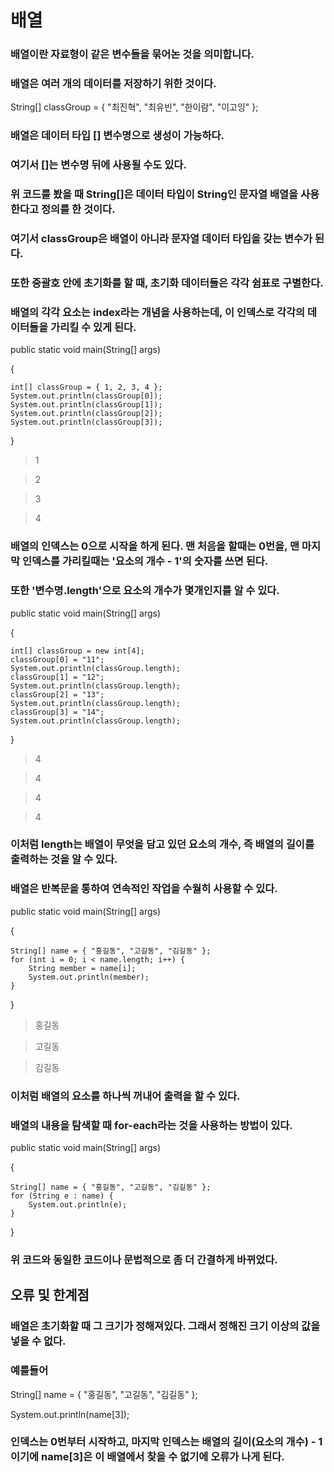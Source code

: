 # 배열
### 배열이란 자료형이 같은 변수들을 묶어논 것을 의미합니다.
### 배열은 여러 개의 데이터를 저장하기 위한 것이다.
String[] classGroup = { "최진혁", "최유빈", "한이람", "이고잉" };
### 배열은 데이터 타입 [] 변수명으로 생성이 가능하다.
### 여기서 []는 변수명 뒤에 사용될 수도 있다.
### 위 코드를 봤을 때 String[]은 데이터 타입이 String인 문자열 배열을 사용한다고 정의를 한 것이다.
### 여기서 classGroup은 배열이 아니라 문자열 데이터 타입을 갖는 변수가 된다.
### 또한 중괄호 안에 초기화를 할 때, 초기화 데이터들은 각각 쉼표로 구별한다.
### 배열의 각각 요소는 index라는 개념을 사용하는데, 이 인덱스로 각각의 데이터들을 가리킬 수 있게 된다.
public static void main(String[] args)

{

    int[] classGroup = { 1, 2, 3, 4 };
    System.out.println(classGroup[0]);
    System.out.println(classGroup[1]);
    System.out.println(classGroup[2]);
    System.out.println(classGroup[3]);
}
> 1

> 2

> 3

> 4
### 배열의 인덱스는 0으로 시작을 하게 된다. 맨 처음을 할때는 0번을, 맨 마지막 인덱스를 가리킬때는 '요소의 개수 - 1'의 숫자를 쓰면 된다.
### 또한 '변수명.length'으로 요소의 개수가 몇개인지를 알 수 있다.
public static void main(String[] args)

{

    int[] classGroup = new int[4];
    classGroup[0] = "11";
    System.out.println(classGroup.length);
    classGroup[1] = "12";
    System.out.println(classGroup.length);
    classGroup[2] = "13";
    System.out.println(classGroup.length);
    classGroup[3] = "14";
    System.out.println(classGroup.length);
}
> 4

> 4

> 4

> 4
### 이처럼 length는 배열이 무엇을 담고 있던 요소의 개수, 즉 배열의 길이를 출력하는 것을 알 수 있다.
### 배열은 반복문을 통하여 연속적인 작업을 수월히 사용할 수 있다.
 public static void main(String[] args)
 
 {
 
    String[] name = { "홍길동", "고길동", "김길동" };
    for (int i = 0; i < name.length; i++) {
        String member = name[i];
        System.out.println(member);
    }
}
> 홍길동

> 고길동

> 김길동
### 이처럼 배열의 요소를 하나씩 꺼내어 출력을 할 수 있다.
### 배열의 내용을 탐색할 때 for-each라는 것을 사용하는 방법이 있다.
public static void main(String[] args)

{

    String[] name = { "홍길동", "고길동", "김길동" };
    for (String e : name) {
        System.out.println(e);
    }
}
### 위 코드와 동일한 코드이나 문법적으로 좀 더 간결하게 바뀌었다.
## 오류 및 한계점
### 배열은 초기화할 때 그 크기가 정해져있다. 그래서 정해진 크기 이상의 값을 넣을 수 없다.
### 예를들어
String[] name = { "홍길동", "고길동", "김길동" };

System.out.println(name[3]);
### 인덱스는 0번부터 시작하고, 마지막 인덱스는 배열의 길이(요소의 개수) - 1이기에 name[3]은 이 배열에서 찾을 수 없기에 오류가 나게 된다.
